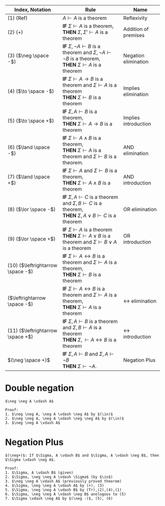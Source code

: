 
| Index, Notation                   | Rule                                                                                                                                             | Name                           |
| --------------------------------- | ------------------------------------------------------------------------------------------------------------------------------------------------ | ------------------------------ |
| (1) (Ref)                         | $A \vdash A$ is a theorem                                                                                                                        | Reflexivity                    |
| (2) (+)                           | **IF** $\Sigma \vdash A$ is a theorem, <br /> **THEN** $\Sigma, \Sigma' \vdash A$ is a theorem                                                   | Addition of premises           |
| (3) ($\neg \space -$)             | **IF** $\Sigma, \neg A \vdash B$ is a theorem and $\Sigma, \neg A \vdash \neg B$ is a theorem, <br />**THEN** $\Sigma \vdash A$ is a theorem     | Negation elimination           |
| (4) ($\to \space -$)              | **IF** $\Sigma \vdash A \to B$ is a theorem and $\Sigma \vdash A$ is a theorem <br /> **THEN** $\Sigma \vdash B$ is a theorem                    | Implies elimination            |
| (5) ($\to \space +$)              | **IF** $\Sigma, A \vdash B$ is a theorem, <br /> **THEN** $\Sigma \vdash A \to B$ is a theorem                                                   | Implies introduction           |
| (6) ($\land \space -$)            | **IF** $\Sigma \vdash A \land B$ is a theorem, <br /> **THEN**   $\Sigma \vdash A$ is a theorem and $\Sigma \vdash B$ is a theorem.              | AND elimination                |
| (7) ($\land \space +$)            | **IF** $\Sigma \vdash A$ and $\Sigma \vdash B$ is a theorem, <br /> **THEN** $\Sigma \vdash A \land B$ is a theorem                              | AND introduction               |
| (8) ($\lor \space -$)             | **IF** $\Sigma, A \vdash C$ is a theorem and $\Sigma, B \vdash C$ is a theorem, <br /> **THEN** $\Sigma, A \lor B \vdash C$ is a theorem         | OR elimination                 |
| (9) ($\lor \space +$)             | **IF** $\Sigma \vdash A$ is a theorem <br />**THEN** $\Sigma \vdash A \lor B$ is a theorem and $\Sigma \vdash B  \lor A$ is a theorem             | OR introduction                |
| (10) ($\leftrightarrow \space -$) | **IF** $\Sigma \vdash A \leftrightarrow B$ is a theorem and $\Sigma \vdash A$ is a theorem, <br /> **THEN** $\Sigma \vdash B$ is a theorem       |                                |
| ($\leftrightarrow \space -$)      | **IF** $\Sigma \vdash A \leftrightarrow B$ is a theorem and $\Sigma \vdash A$ is a theorem, <br /> **THEN** $\Sigma \vdash A$ is a theorem       | $\leftrightarrow$ elimination  |
| (11) ($\leftrightarrow \space +$) | **IF** $\Sigma, A \vdash B$ is a theorem and $\Sigma, B \vdash A$ is a theorem <br /> **THEN** $\Sigma, \vdash A \leftrightarrow B$ is a theorem | $\leftrightarrow$ introduction |
| $(\neg \space +)$                 | **IF** $\Sigma, A \vdash B$ and $\Sigma, A \vdash \neg B$ <br />**THEN** $\Sigma \vdash \neg A$.                                                 | Negation Plus                               |




# Double negation
```ad-thm
$\neg \neg A \vdash A$

Proof: 
1. $\neg \neg A, \neg A \vdash \neg A$ by $(\in)$
2. $\neg \neg A, \neg A \vdash \neg \neg A$ by $(\in)$
3. $\neg \neg A \vdash A$
```

# Negation Plus
```ad-thm
$(\neg+)$: If $\Sigma, A \vdash B$ and $\Sigma, A \vdash \neg B$, then $\Sigma \vdash \neg A$.

Proof: 
1. $\Sigma, A \vdash B$ (given)
2. $\Sigma, \neg \neg A \vdash \Sigma$ (by $\in$)
3. $\neg \neg A \vdash A$ (previously proved theorem)
4. $\Sigma, \neg \neg A \vdash A$ by (+), (3)
5. $\Sigma, \neg \neg A \vdash B$ by (Tr),(2),(4),(1)
6. $\Sigma, \neg \neg A \vdash \neg B$ anologous to (5)
7. $\Sigma \vdash \neg A$ by $(\neg -)$, (5), (6)
```

